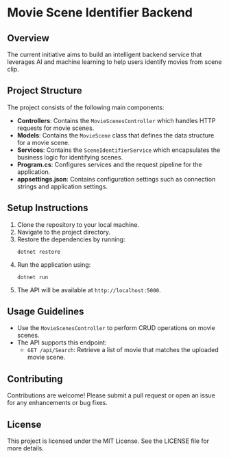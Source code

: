 # Movie Scene Identifier Backend

## Overview
The current initiative aims to build an intelligent backend service that leverages AI and machine learning to help users identify movies from scene clip.
 <!-- This project is focused on providing a robust RESTful API for movie scene identification, management, and search, enabling seamless integration with various client applications. -->

## Project Structure
The project consists of the following main components:

- **Controllers**: Contains the `MovieScenesController` which handles HTTP requests for movie scenes.
- **Models**: Contains the `MovieScene` class that defines the data structure for a movie scene.
- **Services**: Contains the `SceneIdentifierService` which encapsulates the business logic for identifying scenes.
- **Program.cs**: Configures services and the request pipeline for the application.
- **appsettings.json**: Contains configuration settings such as connection strings and application settings.

## Setup Instructions
1. Clone the repository to your local machine.
2. Navigate to the project directory.
3. Restore the dependencies by running:
   ```
   dotnet restore
   ```
4. Run the application using:
   ```
   dotnet run
   ```
5. The API will be available at `http://localhost:5000`.

## Usage Guidelines
- Use the `MovieScenesController` to perform CRUD operations on movie scenes.
- The API supports this endpoint:
  - `GET /api/Search`: Retrieve a list of movie that matches the uploaded movie scene.

## Contributing
Contributions are welcome! Please submit a pull request or open an issue for any enhancements or bug fixes.

## License
This project is licensed under the MIT License. See the LICENSE file for more details.

